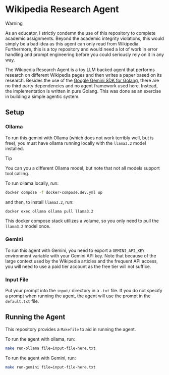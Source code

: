 # Wikipedia Research Agent

> [!WARNING]
> As an educator, I strictly condemn the use of this repository to complete academic assignments. Beyond the academic integrity violations, this would simply be a bad idea as this agent can only read from Wikipedia. Furthermore, this is a toy repository and would need a lot of work in error handling and prompt engineering before you could seriously rely on it in any way.

The Wikipedia Research Agent is a toy LLM backed agent that performs research on different Wikipedia pages and then writes a paper based on its research. Besides the use of the [Google Gemini SDK for Golang](https://github.com/googleapis/go-genai), there are no third party dependencies and no agent framework used here. Instead, the implementation is written in pure Golang. This was done as an exercise in building a simple agentic system.

## Setup

### Ollama

To run this gemini with Ollama (which does not work terribly well, but is free), you must have ollama running locally with the `llama3.2` model installed.

> [!TIP]
> You can you a different Ollama model, but note that not all models support tool calling.

To run ollama locally, run:

```bash
docker compose -f docker-compose.dev.yml up
```

and then, to install `llama3.2`, run:

```bash
docker exec ollama ollama pull llama3.2
```

This docker compose stack utilizes a volume, so you only need to pull the `llama3.2` model once.

### Gemini

To run this agent with Gemini, you need to export a `GEMINI_API_KEY` environment variable with your Gemini API key. Note that because of the large context used by the Wikipedia articles and the frequent API access, you will need to use a paid tier account as the free tier will not suffice.

### Input File

Put your prompt into the `input/` directory in a `.txt` file. If you do not specify a prompt when running the agent, the agent will use the prompt in the `default.txt` file.

## Running the Agent

This repository provides a `Makefile` to aid in running the agent.

To run the agent with ollama, run:

```bash
make run-ollama file=input-file-here.txt
```

To run the agent with Gemini, run:

```bash
make run-gemini file=input-file-here.txt
```
